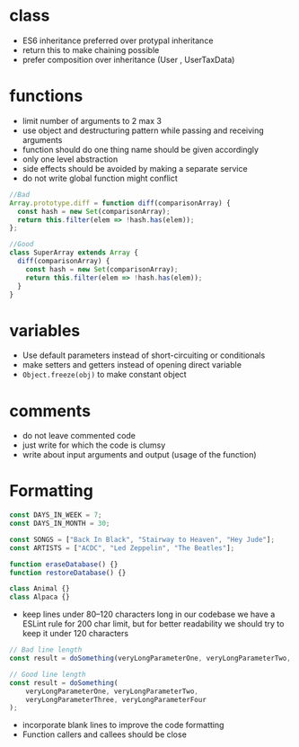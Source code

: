 # class
- ES6  inheritance preferred over protypal inheritance
- return this to make chaining possible
- prefer composition over inheritance (User , UserTaxData)

# functions
- limit number of arguments to 2 max 3
- use object and destructuring pattern while passing and receiving arguments
- function should do one thing name should be given accordingly
- only one level abstraction
- side effects should be avoided by making a separate service
- do not write global function might conflict
```js
//Bad
Array.prototype.diff = function diff(comparisonArray) {
  const hash = new Set(comparisonArray);
  return this.filter(elem => !hash.has(elem));
};

//Good
class SuperArray extends Array {
  diff(comparisonArray) {
    const hash = new Set(comparisonArray);
    return this.filter(elem => !hash.has(elem));
  }
}
```
# variables
- Use default parameters instead of short-circuiting or conditionals
- make setters and getters instead of opening direct variable
- `Object.freeze(obj)` to make constant object

# comments 
- do not leave commented code 
- just write for which the code is clumsy
- write about input arguments and output (usage of the function)

# Formatting
```ts
const DAYS_IN_WEEK = 7;
const DAYS_IN_MONTH = 30;

const SONGS = ["Back In Black", "Stairway to Heaven", "Hey Jude"];
const ARTISTS = ["ACDC", "Led Zeppelin", "The Beatles"];

function eraseDatabase() {}
function restoreDatabase() {}

class Animal {}
class Alpaca {}
```
- keep lines under 80–120 characters long in our codebase we have a ESLint rule for 200 char limit, but for better readability we should try to keep it under 120 characters

```ts
// Bad line length
const result = doSomething(veryLongParameterOne, veryLongParameterTwo, veryLongParameterThree, veryLongParameterFour);

// Good line length
const result = doSomething(
    veryLongParameterOne, veryLongParameterTwo,
    veryLongParameterThree, veryLongParameterFour
);
```
-  incorporate blank lines to improve the code formatting
- Function callers and callees should be close


